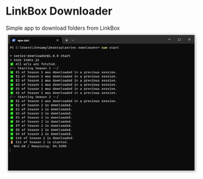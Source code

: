 # LinkBox Downloader

Simple app to download folders from LinkBox  
![linkbox downloader screenshot](./screenshot.png)
